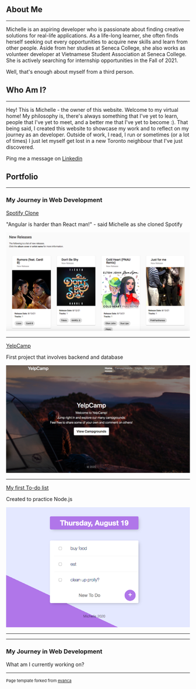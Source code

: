 ## About Me

---

Michelle is an aspiring developer who is passionate about finding creative solutions for real-life applications. As a life-long learner, she often finds herself seeking out every opportunities to acquire new skills and learn from other people. Aside from her studies at Seneca College, she also works as volunteer developer at Vietnamese Student Association at Seneca College.  She is actively searching for internship opportunities in the Fall of 2021. 

Well, that's enough about myself from a third person.

## Who Am I?
---

Hey! This is Michelle - the owner of this website. Welcome to my virtual home!
My philosophy is, there's always something that I've yet to learn, people that I've yet to meet, and a better me that I've yet to become :). 
That being said, I created this website to showcase my work and to reflect on my journey as an developer. 
Outside of work, I read, I run or sometimes (or a lot of times) I just let myself get lost in a new Toronto neighbour that I've just discovered.

Ping me a message on [Linkedin](https://www.linkedin.com/in/michelle-nguyen-713a81170/)


## Portfolio

---

### My Journey in Web Development

[Spotify Clone](https://sharp-kowalevski-020c5c.netlify.app/)
<p>"Angular is harder than React man!" - said Michelle as she cloned Spotify</p>
<img src="images/spotify-clone.jpg?raw=true"/>

---
[YelpCamp](https://michelle-yelp-camp.herokuapp.com/)
<p>First project that involves backend and database</p>
<img src="images/yelpcamp.jpg?raw=true"/>

---
[My first To-do list](https://michelle-to-do-list.herokuapp.com/)
<p>Created to practice Node.js</p>
<img src="images/todo-list.jpg?raw=true"/>

---


---

### My Journey in Web Development
What am I currently working on?


---
<p style="font-size:11px">Page template forked from <a href="https://github.com/evanca/quick-portfolio">evanca</a></p>
<!-- Remove above link if you don't want to attibute -->
